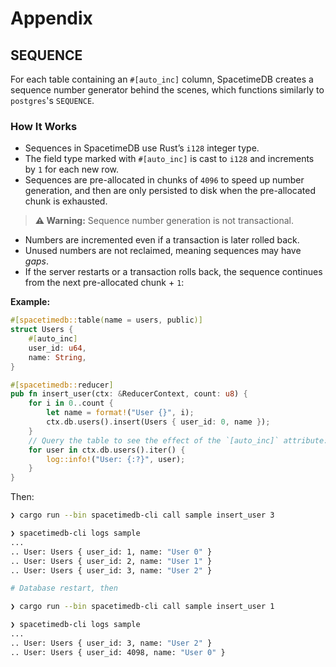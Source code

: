 # Appendix

## SEQUENCE

For each table containing an `#[auto_inc]` column, SpacetimeDB creates a sequence number generator behind the scenes, which functions similarly to `postgres`'s `SEQUENCE`.

### How It Works

* Sequences in SpacetimeDB use Rust’s `i128` integer type.
* The field type marked with `#[auto_inc]`   is cast to `i128` and increments by `1` for each new row.
* Sequences are pre-allocated in chunks of `4096` to speed up number generation, and then are only persisted to disk when the pre-allocated chunk is exhausted.

> **⚠ Warning:** Sequence number generation is not transactional.

* Numbers are incremented even if a transaction is later rolled back.
* Unused numbers are not reclaimed, meaning sequences may have *gaps*.
* If the server restarts or a transaction rolls back, the sequence continues from the next pre-allocated chunk + `1`:

**Example:**

```rust
#[spacetimedb::table(name = users, public)]
struct Users {
    #[auto_inc]
    user_id: u64,
    name: String,
}

#[spacetimedb::reducer]
pub fn insert_user(ctx: &ReducerContext, count: u8) {
    for i in 0..count {
        let name = format!("User {}", i);
        ctx.db.users().insert(Users { user_id: 0, name });
    }
    // Query the table to see the effect of the `[auto_inc]` attribute:
    for user in ctx.db.users().iter() {
        log::info!("User: {:?}", user);
    }
}
```

Then:

```bash
❯ cargo run --bin spacetimedb-cli call sample insert_user 3

❯ spacetimedb-cli logs sample
...
.. User: Users { user_id: 1, name: "User 0" }
.. User: Users { user_id: 2, name: "User 1" }
.. User: Users { user_id: 3, name: "User 2" }

# Database restart, then

❯ cargo run --bin spacetimedb-cli call sample insert_user 1

❯ spacetimedb-cli logs sample
...
.. User: Users { user_id: 3, name: "User 2" }
.. User: Users { user_id: 4098, name: "User 0" }
```
